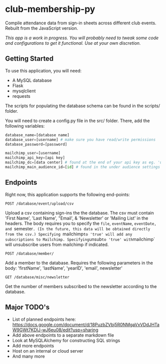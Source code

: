 # club-membership-py
Compile attendance data from sign-in sheets across different club events. Rebuilt from the JavaScript version.

*This app is a work in progress. You will probably need to tweak some code and configurations to get it functional. Use at your own discretion.*

Getting Started
-------
To use this application, you will need:
* A MySQL database
* Flask
* mysqlclient
* requests

The scripts for populating the database schema can be found in the scripts/ folder.

You will need to create a config.py file in the src/ folder. There, add the following variables:
```Python
database_name=[database name]
database_user=[username] # make sure you have read/write permissions
database_password=[password]

mailchimp_user=[username]
mailchimp_api_key=[api key]
mailchimp_dc=[data center] # found at the end of your api key as eg. 'us5'
mailchimp_main_audience_id=[id] # found in the under audience settings
```

Endpoints
-------
Right now, this application supports the following end-points:
```
POST /database/event/upload/csv
```
Upload a csv containing sign-ins the the database. The csv must contain 'First Name', 'Last Name', "Email', & 'Newsletter' or 'Mailing List' in the headers. The body requires you to specify the `file`, `eventName`, `eventDate, and `semester`. (In the future, this data will be obtained directly from the csv.) Specifying `mailchimp` to 'true' will add any subscriptions to Mailchimp. Specifying `unsub` to 'true' with `mailchimp` will unsubscribe users from mailchimp if indicated.

```
POST /database/member/
```
Add a member to the database. Requires the following parameters in the body:
  'firstName', 'lastName', 'yearID', 'email', newsletter'

```
GET /database/misc/newsletter
```
Get the number of members subscribed to the newsletter according to the database.

Major TODO's
-------
* List of planned endpoints here: https://docs.google.com/document/d/18PuzbZVbj5R0NMgaVxVDdJHTaW9GWt7KDlJ-wJ6eu08/edit?usp=sharing
* Add above endpoints to a separate markdown file
* Look at MySQLAlchemy for constructing SQL strings
* Add more endpoints
* Host on an internal or cloud server
* And many more
